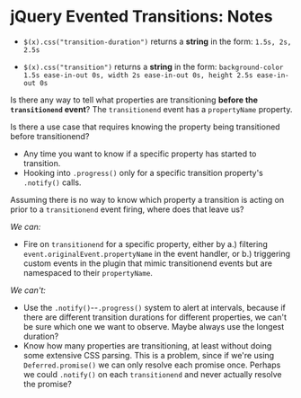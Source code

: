 # jQuery Evented Transitions: Notes

- `$(x).css("transition-duration")` returns a __string__ in the form:
`1.5s, 2s, 2.5s`

- `$(x).css("transition")` returns a __string__ in the form: 
`background-color 1.5s ease-in-out 0s, width 2s ease-in-out 0s, height 2.5s ease-in-out 0s`

Is there any way to tell what properties are transitioning __before the `transitionend` event__? The `transitionend` event has a `propertyName` property.

Is there a use case that requires knowing the property being transitioned before transitionend?
- Any time you want to know if a specific property has started to transition.
- Hooking into `.progress()` only for a specific transition property's `.notify()` calls.

Assuming there is no way to know which property a transition is acting on prior to a `transitionend` event firing, where does that leave us? 

*We can:*
- Fire on `transitionend` for a specific property, either by a.) filtering `event.originalEvent.propertyName` in the event handler, or b.) triggering custom events in the plugin that mimic transitionend events but are namespaced to their `propertyName`.

*We can't:*
- Use the `.notify()`--`.progress()` system to alert at intervals, because if there are different transition durations for different properties, we can't be sure which one we want to observe. Maybe always use the longest duration?
- Know how many properties are transitioning, at least without doing some extensive CSS parsing. This is a problem, since if we're using `Deferred.promise()` we can only resolve each promise once. Perhaps we could `.notify()` on each `transitionend` and never actually resolve the promise?